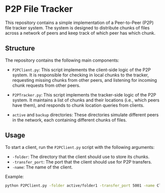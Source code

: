 # P2P File Tracker

This repository contains a simple implementation of a Peer-to-Peer (P2P) file tracker system. The system is designed to distribute chunks of files across a network of peers and keep track of which peer has which chunk.

## Structure

The repository contains the following main components:

- `P2PClient.py`: This script implements the client-side logic of the P2P system. It is responsible for checking in local chunks to the tracker, requesting missing chunks from other peers, and listening for incoming chunk requests from other peers.

- `P2PTracker.py`: This script implements the tracker-side logic of the P2P system. It maintains a list of chunks and their locations (i.e., which peers have them), and responds to chunk location queries from clients.

- `active` and `backup` directories: These directories simulate different peers in the network, each containing different chunks of files.


## Usage

To start a client, run the `P2PClient.py` script with the following arguments:

- `-folder`: The directory that the client should use to store its chunks.
- `-transfer_port`: The port that the client should use for P2P transfers.
- `-name`: The name of the client.

Example:

```bash
python P2PClient.py -folder active/folder1 -transfer_port 5001 -name Client1
```